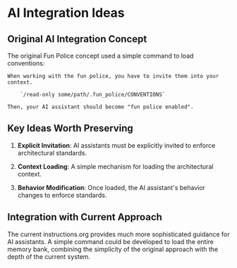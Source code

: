 # AI Integration Ideas

## Original AI Integration Concept

The original Fun Police concept used a simple command to load conventions:

```
When working with the fun police, you have to invite them into your context.

    `/read-only some/path/.fun_police/CONVENTIONS`

Then, your AI assistant should become "fun police enabled".
```

## Key Ideas Worth Preserving

1. **Explicit Invitation**: AI assistants must be explicitly invited to enforce architectural standards.

2. **Context Loading**: A simple mechanism for loading the architectural context.

3. **Behavior Modification**: Once loaded, the AI assistant's behavior changes to enforce standards.

## Integration with Current Approach

The current instructions.org provides much more sophisticated guidance for AI assistants. A simple command could be developed to load the entire memory bank, combining the simplicity of the original approach with the depth of the current system.
